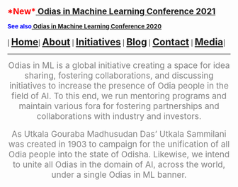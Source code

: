 **<span style="color:red"><span style="font-size: 14pt;">\*New\*</span></span><span style="font-size: 14pt;">[ Odias in Machine Learning Conference 2021](index)</span>**

**<span style="color:blue"><span style="font-size: 10pt;">See also</span></span><span style="font-size: 10pt;">[ Odias in Machine Learning Conference 2020](conf2020)</span>**

| **<span style="font-size: 16pt;">[Home](home)</span>**| **<span style="font-size: 16pt;">[About](about)</span>** | **<span style="font-size: 16pt;">[Initiatives](conf2020)</span>** | **<span style="font-size: 16pt;">[Blog](blogs)</span>** | **<span style="font-size: 16pt;">[Contact](contact)</span>** | **<span style="font-size: 16pt;">[Media](media)</span>**|



---
<center>
<span style="color:gray"><span style="font-size: 14pt;">Odias in ML is a global initiative creating a space for idea sharing, fostering collaborations, and discussing initiatives to increase the presence of Odia people in the field of AI. To this end, we run mentoring programs and maintain various fora for fostering partnerships and collaborations with industry and investors.</span></span>
</center>

<br/>

<center>
<span style="color:gray"><span style="font-size: 14pt;">As Utkala Gouraba Madhusudan Das’ Utkala Sammilani was created in 1903 to campaign for the unification of all Odia people into the state of Odisha. Likewise, we intend to unite all Odias in the domain of AI, across the world, under a single Odias in ML banner.</span></span>
</center>



<p>&nbsp;</p>

